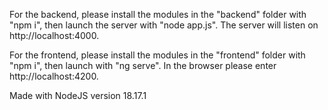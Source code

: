 For the backend, please install the modules in the "backend" folder with "npm i", then launch the server with "node app.js". The server will listen on http://localhost:4000.

For the frontend, please install the modules in the "frontend" folder with "npm i", then launch with "ng serve". In the browser please enter http://localhost:4200.

Made with NodeJS version 18.17.1
